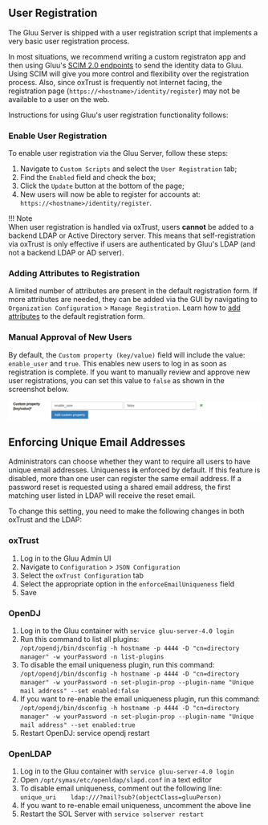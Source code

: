 ## User Registration 
The Gluu Server is shipped with a user registration script that implements a very basic user registration process. 

In most situations, we recommend writing a custom registraton app and then using Gluu's [SCIM 2.0 endpoints](./scim2.md#supporting-a-user-registration-process-with-scim) to send the identity data to Gluu. Using SCIM will give you more control and flexibility over the registration process. Also, since oxTrust is frequently not Internet facing, the registration page (`https://<hostname>/identity/register`) may not be available to a user on the web.  

Instructions for using Gluu's user registration functionality follows:  

### Enable User Registration  
To enable user registration via the Gluu Server, follow these steps:  

1. Navigate to `Custom Scripts` and select the `User Registration` tab;  
1. Find the `Enabled` field and check the box;  
1. Click the `Update` button at the bottom of the page;  
1. New users will now be able to register for accounts at: `https://<hostname>/identity/register`.  

!!! Note  
    When user registration is handled via oxTrust, users **cannot** be added to a backend LDAP or Active Directory server. This means that self-registration via oxTrust is only effective if users are authenticated by Gluu's LDAP (and not a backend LDAP or AD server).  

### Adding Attributes to Registration  
A limited number of attributes are present in the default registration form. If more attributes are needed, they can be added via the GUI by navigating to `Organization Configuration` > `Manage Registration`. Learn how to [add attributes](../admin-guide/oxtrust-ui.md#manage-registration) to the default registration form.  

### Manual Approval of New Users
By default, the `Custom property (key/value)` field will include the value: `enable_user` and `true`. This enables new users to log in as soon as registration is complete. If you want to manually review and approve new user registrations, you can set this value to `false` as shown in the screenshot below.  

![image](../img/admin-guide/user/config-manage-script_enable.png)  

## Enforcing Unique Email Addresses
Administrators can choose whether they want to require all users to have unique email addresses. Uniqueness **is** enforced by default. If this feature is disabled, more than one user can register the same email address. If a password reset is requested using a shared email address, the first matching user listed in LDAP will receive the reset email.

To change this setting, you need to make the following changes in both oxTrust and the LDAP:

### oxTrust
1. Log in to the Gluu Admin UI
1. Navigate to `Configuration` > `JSON Configuration`
1. Select the `oxTrust Configuration` tab
1. Select the appropriate option in the `enforceEmailUniqueness` field
1. Save

### OpenDJ
1. Log in to the Gluu container with `service gluu-server-4.0 login`
1. Run this command to list all plugins:  
    `/opt/opendj/bin/dsconfig -h hostname -p 4444 -D "cn=directory manager" -w yourPassword -n list-plugins`
1. To disable the email uniqueness plugin, run this command:  
    `/opt/opendj/bin/dsconfig -h hostname -p 4444 -D "cn=directory manager" -w yourPassword -n set-plugin-prop --plugin-name "Unique mail address" --set enabled:false`
1. If you want to re-enable the email uniqueness plugin, run this command:  
    `/opt/opendj/bin/dsconfig -h hostname -p 4444 -D "cn=directory manager" -w yourPassword -n set-plugin-prop --plugin-name "Unique mail address" --set enabled:true`
1. Restart OpenDJ: service opendj restart

### OpenLDAP
1. Log in to the Gluu container with `service gluu-server-4.0 login`
1. Open `/opt/symas/etc/openldap/slapd.conf` in a text editor
1. To disable email uniqueness, comment out the following line:  
    `unique_uri    ldap:///?mail?sub?(objectClass=gluuPerson)`
1. If you want to re-enable email uniqueness, uncomment the above line
1. Restart the SOL Server with `service solserver restart`
